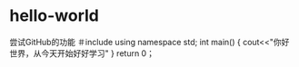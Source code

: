 # hello-world
尝试GitHub的功能
＃include<iostream>
  using namespace std;
  int main()
  {
    cout<<"你好世界，从今天开始好好学习"
}
return 0；
